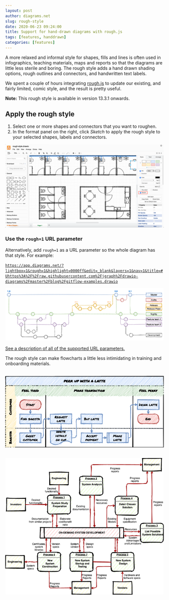 ```yaml
---
layout: post
author: diagrams.net
slug: rough-style
date: 2020-06-23 09:24:00
title: Support for hand-drawn diagrams with rough.js
tags: [features, handdrawn]
categories: [features]
---
```


A more relaxed and informal style for shapes, fills and lines is often used in infographics, teaching materials, maps and reports so that the diagrams are little less sterile and boring. The rough style adds a hand drawn shading options, rough outlines and connectors, and handwritten text labels.

We spent a couple of hours integrating [rough.js](https://roughjs.com/) to update our existing, and fairly limited, comic style, and the result is pretty useful.

**Note:** This rough style is available in version 13.3.1 onwards.

## Apply the rough style

1. Select one or more shapes and connectors that you want to roughen.
2. In the format panel on the right, click _Sketch_ to apply the rough style to your selected shapes, labels and connectors.

<img src="/assets/img/blog/sketch-format-panel.png" width="600" alt="Select shapes, click Sketch in the format panel, and save your diagram to make it more informal">

### Use the ``rough=1`` URL parameter

Alternatively, add ``rough=1`` as a URL parameter so the whole diagram has that style. For example:

[```https://app.diagrams.net/?lightbox=1&rough=1&highlight=0000ff&edit=_blank&layers=1&nav=1&title=#Uhttps%3A%2F%2Fraw.githubusercontent.com%2Fjgraph%2Fdrawio-diagrams%2Fmaster%2Fblog%2Fgitflow-examples.drawio```](https://app.diagrams.net/?lightbox=1&rough=1&highlight=0000ff&edit=_blank&layers=1&nav=1&title=#Uhttps%3A%2F%2Fraw.githubusercontent.com%2Fjgraph%2Fdrawio-diagrams%2Fmaster%2Fblog%2Fgitflow-examples.drawio)

[<img src="/assets/img/blog/rough-gitflow-example.png" width="600" alt="A sketchy gitflow using the rough style">](https://app.diagrams.net/?lightbox=1&rough=1&highlight=0000ff&edit=_blank&layers=1&nav=1&title=#Uhttps%3A%2F%2Fraw.githubusercontent.com%2Fjgraph%2Fdrawio-diagrams%2Fmaster%2Fblog%2Fgitflow-examples.drawio)

[See a description of all of the supported URL parameters.](/doc/faq/supported-url-parameters.html)

The rough style can make flowcharts a little less intimidating in training and onboarding materials.

<br /><a href="https://app.diagrams.net/?rough=1#R7Vxtc6o4FP41frwdXsTqx2q1d3ftbKftTnf2W4SjZAVCQ6h6f%2F0mEESML%2FhOZ%2Bk4CichQJ4nzzk5gTbMnj9%2Foih0n4kDXsPQnHnDfGwYRts0%2BbcwLFLDvdZMDROKndSk5YY3%2FAtSo55ZY%2BxAJG2piRHiMRwWjTYJArBZwYYoJbNitTHxnIIhRBNQDG828lTrB3aYK2%2FL0nL7T8ATNzuzrskSH2WVpSFykUNmBRPM2YAETF7iC1AfBRAwXvKM6BRow%2Bq7jIk7fWgYA%2F4Zi9p3E0ImHqAQR3c28bnZjniVwRj52BPdvNJQVzbET2f2G2aPEsLSLX%2FeA09AVYRhsKV02Q9UtFvigHDe%2Bfv9H%2Fz5%2B8vo830I3T5ynR%2BylS%2FkxbJ%2FX%2Fqvf3DLXy%2F86%2BO395%2F8h9%2BrNnx4f%2B%2FLfmOLDAzehaHYZGgkTF3bxZ4zRAsSs8ya7XU59EMcJNTRRVXixX6waokYokwSrqlxg8t8T5bNXMzgLUS2KJxxYqcteCiMcHLqR3EABTumEf6CV4jSdoQV5iEKHLkTEhwwoP0vSGEWNgHim7yp9NJ8bMvtMfa8HvEITW7YdBC0x3ZysZRMYaVES%2F5ka4MNyGcUkudLr09vLtvK2GzIs35kLDZFVyDbjSk8iRt%2FtLhBRT%2BDEiiD%2BYpJsuEJiA%2BMLngVWdqRpJdC0JS7s3xUte6lzV0ZUWY2oJAcJpNlyzn7%2BIYk4AFkNBQyKoQDh4uB3CWUuWRCAuT1c2s3tw4JCSWK%2FwJjC9nlKGakSK6j8G7ZbRiNj8KbkjhwwFnS%2Fhzo7xrdEYmpDTvq3UsdR3QCO9uTFQUKOxlGwUOMj8Oi%2Bp%2BbL6bCl14cMd44VYVqhn2PAyM6k1D8iyOCvFVJSK7N6vIPZ3dPu7MaFj%2Bux%2Ff1fJ9%2FRHXKeiTgsCGc9D6giM0gYreUsB0UHo%2FHhq1SOCBJb9xKrXZ6o%2F0SdqBm6e1LaVZT4eAAkoCLYcqH%2BA4eygAJ5dhXkT2OBW2n%2BS3YY5Zmz3wre3Tzquyxagd3EuTNkg6uVdLBVcu%2FtRRteRMKoXCm2N2blGKFC4jaEiprn%2BNo27DBcfCSUdtqWreMdXdKcenxbxQD4JYqB50NatC8lBjcq64Ec9k2tBGimPuGHbhr%2B3G%2FtgZUGGjduDHSbQXpZzQFIVAUBRGyGSZBHTpUOXTQ71UKmdeNPDsKiV7hMxbzEEPj3olBrRdrw%2B3b6kWWe13BuhsvapxPxVm3qga0mo%2BV08kQ6HRR%2B4Qq%2BwTr9vNJvc6YnpiBKpsy1SU99udMZbRakTmlriZNHykOprUz2SbF33U6qaupyX6gZiTr5MF54L597GCpQeKWxEG9GvIdApCDV0OMDRTcuBxyufhDTVkeH7NWhDFbHFclGWOVpsyBSyCXY4ya9XyiAKIH7W2Luf%2FbkKR1KLxrPurmLkpNfNbyUGV5KJ3mvJw%2BqGlOhTL1FPcgFshBuHeKm6nF3iluBklFpriGmi19sG0Iefe3PBGXjmiBP63PWDyDmSDyI1UF8cSj3gznSa9m5XxrIn5DtPATMGu3VFT1o%2FOut%2FZLhpp2%2FaBYJEM0BxjCXnQm6ohlPR7XhKrXkw%2FSOsSOE3LtJdAoZdtwVDNKDXT0coRqXYxQhkIoucK7OcmWwR9SYoN4dnwv%2BsieThLB%2BTNmHg6gJoGR41kVWVFzrXW4W%2BVwt%2FQKzsXCXUNN2tbh7lWegdfLPgTfOXewmxz6QClarFSQadi85RdhWAmh1rWutfb2z5762RpkTtb0CnLqLm%2FlBDarKemazVdhc6fs1E2v1tStRP64JswlCLN8l3PverZ2bsYcpX%2FLt9BK6t96%2Fevon5rcrul8HW9eOnd1djqfJoDtmiDX0TujrN6ZldA7yzxM79brZ48nHKl3fDd%2FUz2tnv93AbP%2FHw%3D%3D" target="_blank"><img src="/assets/img/blog/rough1.png" width="600" alt="A flowchart styled by rough.js" ></a>

<br /><a href="https://app.diagrams.net/#R7V1dd6o4F%2F41Xp4uIBDwslU7Z9Y67XRNz5p555JqVN5B4gD2Y379JBCU7ESPegBD294UE9jEnf3szyQO0Gj1%2Bksarpd3dEbigWPNXgdoPHAcO8AW%2B8db3kSL7YqWRRrNyrZaw2P0LxE3Vq2baEYy0VY25ZTGebSWG6c0Scg0l9rCNKUv8m1zGs%2BkhnW4INIweMPjNIyJctuf0Sxflq2Bg3ftX0m0WFZvtvGw7HkKp38vUrpJxPsGDpoXf2X3Kqxoifdmy3BGX2pNaDJAo5TSvLxavY5IzJkrs%2B12T%2B923ClJ8mMecMoHnsN4Q6oR45g9erPmo8vfBEfwPxs%2BpJtVmC6iZICuWa%2B1ZhN%2BU3wr3vglp%2Buyw606cvKafwnjaCGemLJRkbTWNyNTmoZ5RMUNjG8kjaOEFPdUL2VXC%2FG%2FGFqWpzRZVK0PKZ2SLGNP29UNT%2BmAf%2B9b%2BCBrkp%2Btdaxh23IPkdMZE5N5XvYEogd%2Bs8e3LCcrdsNjvmGgOTCqNt7%2BkBImMeU0aF%2FtSC91nkmaRwws1%2BXMjlfRbMb7bsRUj7fzTNmt87gQ8HnEBA%2FdzGmSC7zbjvh8G66imKuKryR%2BJpw0Z3%2B%2BivlN7LLAE5mJTwUFMRhbSMPfW5gifgd71YjGNC2Giyb49nY0Yu1Tuoqm4ikVKAI7%2FMuR11qTAM4vhK5InrLJsUSvg4Q6eAOfX3Yqw6402rKmLoaiLRRaarElvUMquxBg1QMXKcCdJGy2CUkjLt5gxl6WUU4e1%2BGUf35hSls3WXun9WSO3962xHFX5rjtqBwfahiOG2C4qzD81%2BSZZDlNs%2FfK7spoV%2FLt2Z1x21O4%2Fdv9l%2FHk7vp%2BzLXkX4%2FfJ3fsYjz5Y%2FLtt4e7yf13ZRKYaV3zy7WwD%2Bjm56YlK7WWdWW5vnfeNI1GraDCsq6G9T9bmjY0VKfNtTTz5jUwb%2Fg9%2BRNO%2F%2F2J6ySM37Io%2B7Trx%2BMJDWW9Z7sd2nW%2F%2FwD6Aaz2QsdCvcXbtyjLWfcDzbLoiVHu2IHfhQ803vDJ%2B8T7CXjHATCYvmowW8N78IHx7vYW72OShxGfxtGSZmRP1Nwi3gXMP1F%2BPMo9DKIZt0OUDz8wyr3eovyevHCbKoxrtxAfk4zP5yfAjwc4SFd4FZi7AHhF90MiHPcb4Zfx1bt964jFBHm6mX56DacpFTsIrtz9ubVudYxarLsLk3BBVvz7vdMcNAYcx9aVVf9zFP63lZK21ZLL%2B2c%2F8tCVV%2Be3XIDBnir%2FrfFfrcB8gJIXcuXcvi%2FrHwd0dzcbaoXmD5LM3nE1zHOHOl5fAAlIV2UBTCezBanYltDCD0zopNa442WNd8Mhx7jCZedYbmZ0k07FCIS6zJmLQsRdYph8bAc5XremukrVtjElMXN6n4k0CB1rxTseaMR19a5yJs2hUgErv454aDc%2FCh0bELIhoZIJCqFiorff%2B7i51xUIjJt7twdzH4A5gy7asZOPACFIp7m5tyud9RGDTL%2FfQeaF0kiPTPryDaccJrOuX%2F6dZHnhmn3Gm8e7e0iON13Z3%2Bsy3vR06gaammR2zdfbXszSDFVLU6nJH5qan%2FYePBaLBvYQ%2Byw4tG3kSXPlBoDisQbFtawr5PgBDgLm33vBUKaL23MuPDXDwPPQKcMJ15bM7USv1xwMm6TIJDFs5m%2BKTHBbwSeXefwM%2Fd%2B5nRl%2F8XRQbjpZg2VO6RasIQ1YnCbAomYH%2BsS6bTVs6w2pa15aY50a2I%2FpdMPTKtWa5C33UsqXOWQRU%2B4hN%2BHrlP6fTHM16LycEAZyigRp6oytcVINylWNXdPOJH6iLzV1fVM0sI4lTaN%2FmU0M47b1t6fqb9MiBU%2F27z10ZqBgA0IuJLRHkTMDG77VblvzG7IDdglUupEv7QFhFyXFs63EiekHA6TMUaXMM1zKrKakDBJqSspA2Itww1KmJjomcfjEA1BSswhTylfe3T6RhMyjvNZRBKrmmAVkXdAs6BaZmQ1YjVnAhgEW5n0qNXu6vw8IOZBQQ4h1wQIJZDeMWN0qJ7PFDJtvF5DXlJh5HYkZdD%2BcZsWsIl83DK9RlWmq1P9MjiCMMQOBXL%2BWoy5mU6USU4A6sxFYTfbcE56TDTmdnVUlpbgZFHC5gS2x1JFZ6sm9VndxLXYUlj6kdJGWie4dR9c0NSmA9VzvgIgytSbzs0MRVVMsfeAnBmbXdrGOv10wUE209IGBPoAw0JlY29sFO%2FuXbdH4O9WqMmMcHpi%2BsPUm8%2BQyLSALqQKyjfncckq6OgilMWeoqVxMVX%2FjTQl7%2Ff8GfKuz41Wf%2Fxp0UMwJeiCe2%2FTfzy4awYBQi4tG8ImLRgzQVH4PRAGDxaiy54ngUq9jBcM%2FSFZZQdagmPQvT6TRGKYF8J4P4uHgTLnYFv%2F3aZ6GbJYy4IYzu%2FjEPFFGFjySrwta17nHwDCZQjCVd66ugTnBY7XLyTIFl1qKKmlTMlWJ7OGkUHFSnUGRDfMlDhkQ1%2FrB4u62IhtfTQZN%2FtlE63Knw5ad2ZpMoznzGs3KsWHbA3zsLib0nYZMaM0f71rZ%2BYYpu20p9GdLoxgQaqs0imEJtuFCi68mwswWMo0zb5qXBqsWZwsZPGegMyFDDQuZmiz83bzkP64e2R52Bmym253qV9OB23N5akbzevYcsshowblYby%2FWZ1vfolVU1qxMYjKConaplKvfv6VHmgXKxuk%2B4Jx7Z0eogJALCbUUoboNr3Dz%2B5cv0%2FhxQ9PEDPpx5%2B64gg6he%2BSWq5PFDJryoGEx61%2B%2Bze6DnAFz5Z%2FtygFC%2BEhX7hxRUHNiX8N09sJmY1Dt3ao8hUc6z0UHj8BNchQcsFVFs12pLdcgUHMWDYCJvEZ5UQoT17wMZl0V5%2F92vq0JmYYzYO39cxfGQ7cBt7Qw3vX172lKnweOIoKa9RW%2Fm7a%2BAi6gkrccMgxfyNkPmkpzdGge7R7g1gHu054y5qkodtChpY0t7loMjlrWZB7sILDko10g7pzucNe%2FdU2Vn2E07uyDAPHdM63nD3AHyTa1%2FccFZqJpW6pmevoAasfztPnHnRa8lDFtKqXRVc1AC2nXMEgDh%2FJsDNvQMz0StecAq39JB03O4egzHj63b%2BrfA3%2FkoukUatC%2FzWA65920VL0nn0EXgMMGtkvEThe7Q4fbuZBsUwG53a4QVjIuHVKYZvKZEobl0LY7sSqe4O6chOqs1Rq%2FRtzcF2t8eMFyVOdbdaBV1RBHT2mYRiaVh22wtdbF2r1iXbDW6Z0%2B1JldyzB9CGMfW%2Fa3zzfDB4Oq1s5UgMa%2FaX3Yw4yaJgwwzSjv%2B%2BGBk4UOEGrL7DpwPUfTYqYm5B6hsTDM6tpoeChu97B2T2wXdkNNxm1%2FGsRQXrrOwTMML2iD1ZySIpfPlX9oCjeRB84EgMxsi33s4%2B53yEstsPu1dzT5Dw%3D%3D" target="_blank"><img src="/assets/img/blog/rough2.png" width="600" alt="A flowchart styled by rough.js" ></a>
